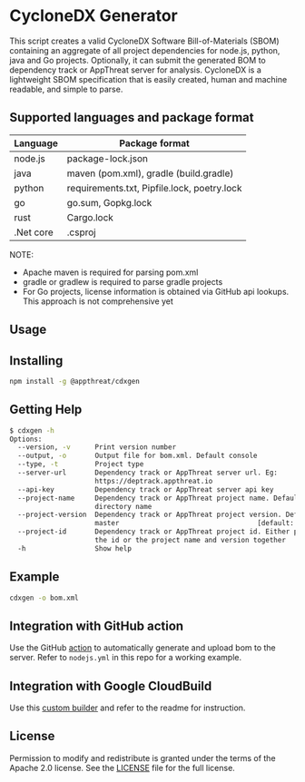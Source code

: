 # CycloneDX Generator

This script creates a valid CycloneDX Software Bill-of-Materials (SBOM) containing an aggregate of all project dependencies for node.js, python, java and Go projects. Optionally, it can submit the generated BOM to dependency track or AppThreat server for analysis. CycloneDX is a lightweight SBOM specification that is easily created, human and machine readable, and simple to parse.

## Supported languages and package format

| Language  | Package format                              |
| --------- | ------------------------------------------- |
| node.js   | package-lock.json                           |
| java      | maven (pom.xml), gradle (build.gradle)      |
| python    | requirements.txt, Pipfile.lock, poetry.lock |
| go        | go.sum, Gopkg.lock                          |
| rust      | Cargo.lock                                  |
| .Net core | .csproj                                     |

NOTE:

- Apache maven is required for parsing pom.xml
- gradle or gradlew is required to parse gradle projects
- For Go projects, license information is obtained via GitHub api lookups. This approach is not comprehensive yet

## Usage

## Installing

```bash
npm install -g @appthreat/cdxgen
```

## Getting Help

```bash
$ cdxgen -h
Options:
  --version, -v      Print version number                              [boolean]
  --output, -o       Output file for bom.xml. Default console
  --type, -t         Project type
  --server-url       Dependency track or AppThreat server url. Eg:
                     https://deptrack.appthreat.io
  --api-key          Dependency track or AppThreat server api key
  --project-name     Dependency track or AppThreat project name. Default use the
                     directory name
  --project-version  Dependency track or AppThreat project version. Default
                     master                                  [default: "master"]
  --project-id       Dependency track or AppThreat project id. Either provide
                     the id or the project name and version together
  -h                 Show help                                         [boolean]
```

## Example

```bash
cdxgen -o bom.xml
```

## Integration with GitHub action

Use the GitHub [action](https://github.com/AppThreat/cdxgen-action) to automatically generate and upload bom to the server. Refer to `nodejs.yml` in this repo for a working example.

## Integration with Google CloudBuild

Use this [custom builder](https://github.com/CloudBuildr/google-custom-builders/tree/master/cdxgen) and refer to the readme for instruction.

## License

Permission to modify and redistribute is granted under the terms of the Apache 2.0 license. See the [LICENSE] file for the full license.

[license]: https://github.com/AppThreat/cdxgen/blob/master/LICENSE
